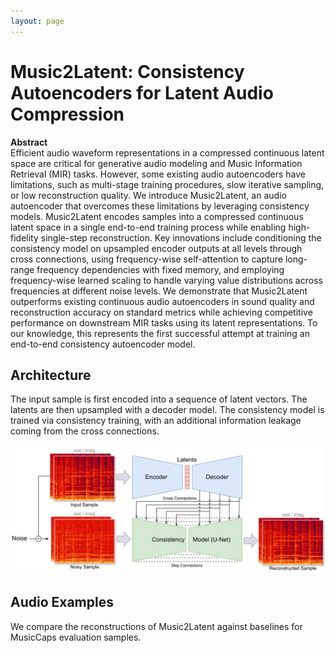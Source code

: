 ```yaml
---
layout: page
---
```


# Music2Latent: Consistency Autoencoders for Latent Audio Compression

**Abstract**  
Efficient audio waveform representations in a compressed continuous latent space are critical for generative audio modeling and Music Information Retrieval (MIR) tasks. However, some existing audio autoencoders have limitations, such as multi-stage training procedures, slow iterative sampling, or low reconstruction quality. We introduce Music2Latent, an audio autoencoder that overcomes these limitations by leveraging consistency models. Music2Latent encodes samples into a compressed continuous latent space in a single end-to-end training process while enabling high-fidelity single-step reconstruction. Key innovations include conditioning the consistency model on upsampled encoder outputs at all levels through cross connections, using frequency-wise self-attention to capture long-range frequency dependencies with fixed memory, and employing frequency-wise learned scaling to handle varying value distributions across frequencies at different noise levels. We demonstrate that Music2Latent outperforms existing continuous audio autoencoders in sound quality and reconstruction accuracy on standard metrics while achieving competitive performance on downstream MIR tasks using its latent representations. To our knowledge, this represents the first successful attempt at training an end-to-end consistency autoencoder model.


## Architecture
The input sample is first encoded into a sequence of latent vectors. The latents are then upsampled with a decoder model. The consistency model is trained via consistency training, with an additional information leakage coming from the cross connections.

<img src="imgs/ConsistencyAutoArch.png">




## Audio Examples

We compare the reconstructions of Music2Latent against baselines for MusicCaps evaluation samples.

<!-- We finally present some audio samples of separations produced by the system. By cross-referencing the cluster index with the histogram shown above, it is possible to recognize the class of sources characteristic of each cluster. -->


<!-- ### Example 0

Mix
<audio src="audio/4/mix.wav" controls ></audio>
Cluster 3 (Drums)
<audio src="audio/4/3.wav" controls ></audio>
Cluster 5 (Drums)
<audio src="audio/4/5.wav" controls ></audio>
Cluster 6 (Bass/Toms)
<audio src="audio/4/6.wav" controls ></audio>
Cluster 12 (Crash)
<audio src="audio/4/12.wav" controls ></audio>
Cluster 14 (Vocals)
<audio src="audio/4/14.wav" controls ></audio>

### Example 1

Mix
<audio src="audio/5/mix.wav" controls ></audio>
Cluster 3 (Drums)
<audio src="audio/5/3.wav" controls ></audio>
Cluster 5 (Drums)
<audio src="audio/5/5.wav" controls ></audio>
Cluster 6 (Bass/Toms)
<audio src="audio/5/6.wav" controls ></audio>
Cluster 8 (Guitar)
<audio src="audio/5/8.wav" controls ></audio>

### Example 2

Mix
<audio src="audio/3/mix.wav" controls ></audio>
Cluster 3 (Drums)
<audio src="audio/3/3.wav" controls ></audio>
Cluster 5 (Drums)
<audio src="audio/3/5.wav" controls ></audio>
Cluster 10 (Misc)
<audio src="audio/3/10.wav" controls ></audio>
Cluster 14 (Vocals)
<audio src="audio/3/14.wav" controls ></audio>

### Example 3

Mix
<audio src="audio/6/mix.wav" controls ></audio>
Cluster 3 (Drums)
<audio src="audio/6/3.wav" controls ></audio>
Cluster 5 (Drums)
<audio src="audio/6/5.wav" controls ></audio>
Cluster 6 (Bass/Toms)
<audio src="audio/6/6.wav" controls ></audio>
Cluster 12 (Crash)
<audio src="audio/6/12.wav" controls ></audio>
Cluster 14 (Vocals)
<audio src="audio/6/14.wav" controls ></audio>


### Example 4

Mix
<audio src="audio/0/mix.wav" controls ></audio>
Cluster 6 (Bass/Toms)
<audio src="audio/0/6.wav" controls ></audio>
Cluster 8 (Guitar)
<audio src="audio/0/8.wav" controls ></audio>
Cluster 14 (Vocals)
<audio src="audio/0/14.wav" controls ></audio>

### Example 5

Mix
<audio src="audio/1/mix.wav" controls ></audio>
Cluster 3 (Drums)
<audio src="audio/1/3.wav" controls ></audio>
Cluster 5 (Drums)
<audio src="audio/1/5.wav" controls ></audio>
Cluster 8 (Guitar)
<audio src="audio/1/8.wav" controls ></audio>
Cluster 12 (Crash)
<audio src="audio/1/12.wav" controls ></audio>
Cluster 14 (Vocals)
<audio src="audio/1/14.wav" controls ></audio>




 -->


 <!-- ## Mel-Spectrograms of Reconstructions

We show mel-spectrograms of example input mixes and separated outputs. For each separation from 0 to 15 the Generator is conditioned on the corresponding quantized embedding. By cross-referencing this visualization with the clustering histogram shown below, it is possible to recognize specific sources.

<img src="spectrograms.png">   -->
